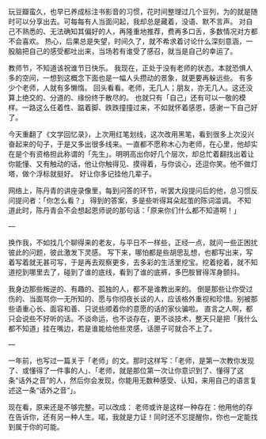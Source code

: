 玩豆瓣蛮久，也早已养成标注书影音的习惯，花时间整理过几个豆列，为的就是随时可以分享出去。可每每有人当面问起，我却总是藏着，没语、默不言声。
对自己不熟悉的、无法确知其偏好的人，再隆重地推荐，费再多口舌，多数情况对方都不会喜欢。
热心，后果总是失望，时间久了，就不希求着讨论什么深刻意涵，一股脑把自己的感受都吐出来，当场若有谁受了感召，就当是自己的幸运了。

教师节，不知道该祝谁节日快乐。
我现在，正处于没有老师的状态。本就恐惧人多的空间，一想到这概念下面也是一幅人头攒动的景象，就更要再躲远些。
有多少个老师，人就有多懒惰。
回头看看。老师，无几人；朋友，亦无几人。这还没算上绝交的、分道的、缘份终于散尽的。
也就只有「自己」还有可以一敬的模样。一路这么任着性、踮着脚、跌跌撞撞过来，不如就怀着感恩，感谢一下自己好了。

今天重翻了《文学回忆录》，上次用红笔划线，这次改用黑笔，看到很多上次没兴奋起来的句子，于是又多出很多线来。一直都不愿称木心为老师，在心里，他却实在是个有资格担此称谓的「先生」。明明高出你好几个层次，却总忙着翻找出着让你能懂、又有触动的话，他让你触得见、摸得着，与你谈心，还逗你笑。他不做灯塔，做个浮标就挺好。
好让你多记挂他几辈子。

网络上，陈丹青的讲座录像里，每到问答的环节，听罢大段提问后的他，总习惯反问提问者：「你怎么看？」
得到的答案，多是些听得耳朵起茧的陈词滥调。
不知道此时，陈丹青会不会想起恩师说的那句话：「原来你们什么都不知道啊！」

—

换作我，不如找几个聊得来的老友，与平日不一样些，正经一点，就问一些正困扰彼此的问题，彼此激发下灵感。
写下来，哪怕都是些胡思乱想，也都写出来，写着写着就无甚可写，于是再去观察更多，去多彩的生活里挖宝。挖着挖着，就不知道挖到哪里去了，碰到了谁的底线，看到了谁的底裤，多巴胺冒得浑身颤抖。

我身边那些叛逆的、有趣的、孤独的人，都不是谁教出来的。
倒是那些让你受过伤的、当面骂你一无所知的、愿与你彻夜长谈的人，应该格外重视和珍惜。别被那些语重心长、面容和善、只说些顺着你的意愿的话的家伙骗啦。
直言之人啊，都只会说些不好听的话。不谈命运，也不谈存在，更不谈技术，整天只是把「我什么都不知道」挂在嘴边，若是谁能给他些灵感，话匣子可就合不上了。

—

一年前，也写过一篇关于「老师」的文。那时这样写：「老师，是第一次教你发现了、或懂得了一件事的人」、「老师，就是那位第一次让你意识到了、懂得了这条“话外之音”的人，然后你会发现，你能用无数种感受、认知，来用自己的语言复述这一条“话外之音”」。

现在看，原来还是不够完整。可以改成：
老师或许是这样一种存在：他用他的存在告诉你，还有另一种人生。喏，我就是力证！同时还不忘提醒你，你也一定能找到属于你的可能。




